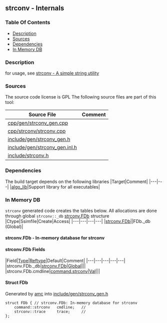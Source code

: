 ## strconv - Internals


### Table Of Contents
<a href="#table-of-contents"></a>
<!-- dev.mdmark  mdmark:MDSECTION  state:BEG_AUTO  param:Toc -->
* [Description](#description)
* [Sources](#sources)
* [Dependencies](#dependencies)
* [In Memory DB](#in-memory-db)

<!-- dev.mdmark  mdmark:MDSECTION  state:END_AUTO  param:Toc -->

### Description
<a href="#description"></a>
<!-- dev.mdmark  mdmark:MDSECTION  state:BEG_AUTO  param:Description -->
for usage, see [strconv - A simple string utility](/txt/exe/strconv/README.md)

<!-- dev.mdmark  mdmark:MDSECTION  state:END_AUTO  param:Description -->

### Sources
<a href="#sources"></a>
<!-- dev.mdmark  mdmark:MDSECTION  state:BEG_AUTO  param:Sources -->
The source code license is GPL
The following source files are part of this tool:

|Source File|Comment|
|---|---|
|[cpp/gen/strconv_gen.cpp](/cpp/gen/strconv_gen.cpp)||
|[cpp/strconv/strconv.cpp](/cpp/strconv/strconv.cpp)||
|[include/gen/strconv_gen.h](/include/gen/strconv_gen.h)||
|[include/gen/strconv_gen.inl.h](/include/gen/strconv_gen.inl.h)||
|[include/strconv.h](/include/strconv.h)||

<!-- dev.mdmark  mdmark:MDSECTION  state:END_AUTO  param:Sources -->

### Dependencies
<a href="#dependencies"></a>
<!-- dev.mdmark  mdmark:MDSECTION  state:BEG_AUTO  param:Dependencies -->
The build target depends on the following libraries
|Target|Comment|
|---|---|
|[algo_lib](/txt/lib/algo_lib/README.md)|Support library for all executables|

<!-- dev.mdmark  mdmark:MDSECTION  state:END_AUTO  param:Dependencies -->

### In Memory DB
<a href="#in-memory-db"></a>
<!-- dev.mdmark  mdmark:MDSECTION  state:BEG_AUTO  param:Imdb -->
`strconv` generated code creates the tables below.
All allocations are done through global `strconv::_db` [strconv.FDb](#strconv-fdb) structure
|Ctype|Ssimfile|Create|Access|
|---|---|---|---|
|[strconv.FDb](#strconv-fdb)||FDb._db (Global)|

#### strconv.FDb - In-memory database for strconv
<a href="#strconv-fdb"></a>

#### strconv.FDb Fields
<a href="#strconv-fdb-fields"></a>
|Field|[Type](/txt/ssimdb/dmmeta/ctype.md)|[Reftype](/txt/ssimdb/dmmeta/reftype.md)|Default|Comment|
|---|---|---|---|---|
|strconv.FDb._db|[strconv.FDb](/txt/exe/strconv/internals.md#strconv-fdb)|[Global](/txt/exe/amc/reftypes.md#global)|||
|strconv.FDb.cmdline|[command.strconv](/txt/protocol/command/README.md#command-strconv)|[Val](/txt/exe/amc/reftypes.md#val)|||

#### Struct FDb
<a href="#struct-fdb"></a>
Generated by [amc](/txt/exe/amc/README.md) into [include/gen/strconv_gen.h](/include/gen/strconv_gen.h)
```
struct FDb { // strconv.FDb: In-memory database for strconv
    command::strconv   cmdline;   //
    strconv::trace     trace;     //
};
```

<!-- dev.mdmark  mdmark:MDSECTION  state:END_AUTO  param:Imdb -->

